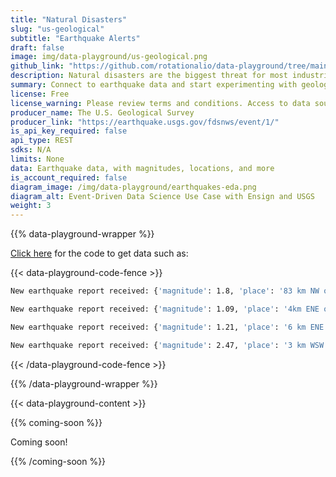 ```yaml
---
title: "Natural Disasters"
slug: "us-geological"
subtitle: "Earthquake Alerts"
draft: false
image: img/data-playground/us-geological.png
github_link: "https://github.com/rotationalio/data-playground/tree/main/earthquakes"
description: Natural disasters are the biggest threat for most industries -- from shipping disruptions that impact the supply chain, to data center losses that cause catastrophic data loss. And unfortunately, due to climate change, natural disasters are on the rise. The U.S. Geological Survey provides the latest alerts as well as detailed information about earthquakes and their impacts. Use Ensign with this data source to generate a time-series dataset that you could use to build ecological impact models or for strategic and/or disaster planning in your industry.
summary: Connect to earthquake data and start experimenting with geological models and apps.
license: Free
license_warning: Please review terms and conditions. Access to data sources can change.
producer_name: The U.S. Geological Survey
producer_link: "https://earthquake.usgs.gov/fdsnws/event/1/"
is_api_key_required: false
api_type: REST
sdks: N/A
limits: None
data: Earthquake data, with magnitudes, locations, and more
is_account_required: false
diagram_image: /img/data-playground/earthquakes-eda.png
diagram_alt: Event-Driven Data Science Use Case with Ensign and USGS
weight: 3
---
```


{{% data-playground-wrapper %}}

<a href="https://github.com/rotationalio/data-playground/tree/main/earthquakes" class="text-[#1D65A6] font-bold underline">Click here</a> for the code to get data such as:

{{< data-playground-code-fence >}}
```bash
New earthquake report received: {'magnitude': 1.8, 'place': '83 km NW of Karluk, Alaska', 'time': 1688153699651, 'updated': 1688153851807, 'article_link': 'https://earthquake.usgs.gov/earthquakes/eventpage/ak0238bnsgtv', 'type': 'earthquake', 'rms': 0.49, 'gap': None}

New earthquake report received: {'magnitude': 1.09, 'place': '4km ENE of Home Gardens, CA', 'time': 1688153196420, 'updated': 1688153416447, 'article_link': 'https://earthquake.usgs.gov/earthquakes/eventpage/ci40500808', 'type': 'earthquake', 'rms': 0.3, 'gap': 74}

New earthquake report received: {'magnitude': 1.21, 'place': '6 km ENE of Drumright, Oklahoma', 'time': 1688152513740, 'updated': 1688152999250, 'article_link': 'https://earthquake.usgs.gov/earthquakes/eventpage/ok2023msir', 'type': 'quarry blast', 'rms': 0.35, 'gap': 132}

New earthquake report received: {'magnitude': 2.47, 'place': '3 km WSW of La Parguera, Puerto Rico', 'time': 1688151658770, 'updated': 1688152327360, 'article_link': 'https://earthquake.usgs.gov/earthquakes/eventpage/pr71415303', 'type': 'earthquake', 'rms': 0.09, 'gap': 237}
```
{{< /data-playground-code-fence >}}

{{% /data-playground-wrapper %}}

{{< data-playground-content >}}

{{% coming-soon %}}

Coming soon!

{{% /coming-soon %}}
